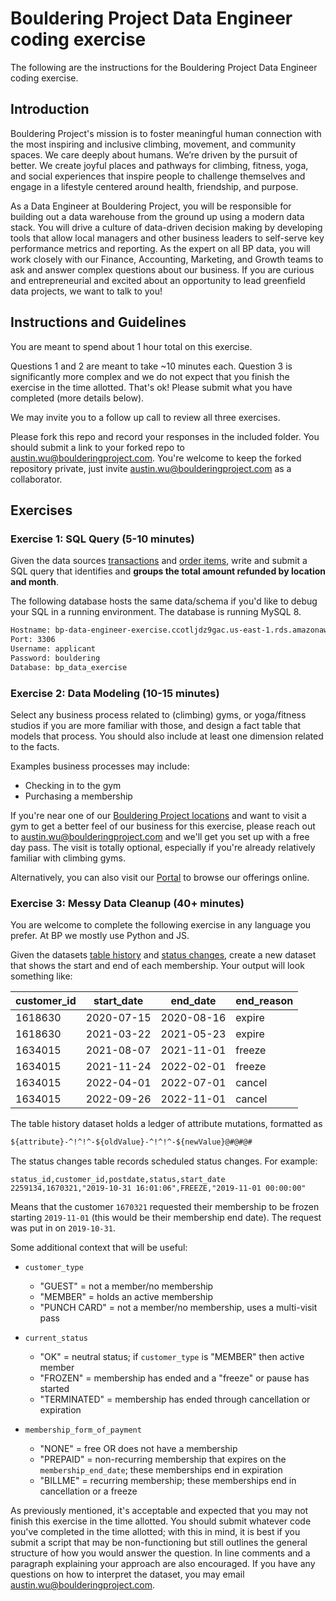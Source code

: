 # Bouldering Project Data Engineer coding exercise

The following are the instructions for the Bouldering Project Data Engineer coding exercise.

## Introduction

Bouldering Project's mission is to foster meaningful human connection with the most inspiring and inclusive climbing, movement, and community spaces. We care deeply about humans. We’re driven by the pursuit of better. We create joyful places and pathways for climbing, fitness, yoga, and social experiences that inspire people to challenge themselves and engage in a lifestyle centered around health, friendship, and purpose.

As a Data Engineer at Bouldering Project, you will be responsible for building out a data warehouse from the ground up using a modern data stack. You will drive a culture of data-driven decision making by developing tools that allow local managers and other business leaders to self-serve key performance metrics and reporting. As the expert on all BP data, you will work closely with our Finance, Accounting, Marketing, and Growth teams to ask and answer complex questions about our business. If you are curious and entrepreneurial and excited about an opportunity to lead greenfield data projects, we want to talk to you!

## Instructions and Guidelines

You are meant to spend about 1 hour total on this exercise.

Questions 1 and 2 are meant to take ~10 minutes each. Question 3 is significantly more complex and we do not expect that you finish the exercise in the time allotted. That's ok! Please submit what you have completed (more details below).

We may invite you to a follow up call to review all three exercises.

Please fork this repo and record your responses in the included folder. You should submit a link to your forked repo to austin.wu@boulderingproject.com. You're welcome to keep the forked repository private, just invite austin.wu@boulderingproject.com as a collaborator.

## Exercises

### Exercise 1: SQL Query (5-10 minutes)

Given the data sources [transactions](data-sources/transactions.csv) and [order items](data-sources/order-items.csv), write and submit a SQL query that identifies and **groups the total amount refunded by location and month**.

The following database hosts the same data/schema if you'd like to debug your SQL in a running environment. The database is running MySQL 8.

```txt
Hostname: bp-data-engineer-exercise.ccotljdz9gac.us-east-1.rds.amazonaws.com
Port: 3306
Username: applicant
Password: bouldering
Database: bp_data_exercise
```

### Exercise 2: Data Modeling (10-15 minutes)

Select any business process related to (climbing) gyms, or yoga/fitness studios if you are more familiar with those, and design a fact table that models that process. You should also include at least one dimension related to the facts.

Examples business processes may include:
- Checking in to the gym
- Purchasing a membership

If you're near one of our [Bouldering Project locations](https://boulderingproject.com/all-locations/) and want to visit a gym to get a better feel of our business for this exercise, please reach out to austin.wu@boulderingproject.com and we'll get you set up with a free day pass. The visit is totally optional, especially if you're already relatively familiar with climbing gyms.

Alternatively, you can also visit our [Portal](https://boulderingproject.portal.approach.app) to browse our offerings online.

### Exercise 3: Messy Data Cleanup (40+ minutes)

You are welcome to complete the following exercise in any language you prefer. At BP we mostly use Python and JS.

Given the datasets [table history](data-sources/table-history.csv) and [status changes](data-sources/status-changes.csv), create a new dataset that shows the start and end of each membership. Your output will look something like:

| customer_id | start_date | end_date | end_reason |
| --- | --- | --- | --- |
| 1618630 | 2020-07-15 | 2020-08-16 | expire |
| 1618630 | 2021-03-22 | 2021-05-23 | expire |
| 1634015 | 2021-08-07 | 2021-11-01 | freeze |
| 1634015 | 2021-11-24 | 2022-02-01 | freeze |
| 1634015 | 2022-04-01 | 2022-07-01 | cancel |
| 1634015 | 2022-09-26 | 2022-11-01 | cancel |

The table history dataset holds a ledger of attribute mutations, formatted as
```txt
${attribute}-^!^!^-${oldValue}-^!^!^-${newValue}@#@#@#
```

The status changes table records scheduled status changes. For example:
```csv
status_id,customer_id,postdate,status,start_date
2259134,1670321,"2019-10-31 16:01:06",FREEZE,"2019-11-01 00:00:00"
```
Means that the customer `1670321` requested their membership to be frozen starting `2019-11-01` (this would be their membership end date). The request was put in on `2019-10-31`.

Some additional context that will be useful:

- `customer_type`
    - "GUEST" = not a member/no membership
    - "MEMBER" = holds an active membership
    - "PUNCH CARD" = not a member/no membership, uses a multi-visit pass

- `current_status`
    - "OK" = neutral status; if `customer_type` is "MEMBER" then active member
    - "FROZEN" = membership has ended and a "freeze" or pause has started
    - "TERMINATED" = membership has ended through cancellation or expiration

- `membership_form_of_payment`
    - "NONE" = free OR does not have a membership
    - "PREPAID" = non-recurring membership that expires on the `membership_end_date`; these memberships end in expiration
    - "BILLME" = recurring membership; these memberships end in cancellation or a freeze

As previously mentioned, it's acceptable and expected that you may not finish this exercise in the time allotted. You should submit whatever code you've completed in the time allotted; with this in mind, it is best if you submit a script that may be non-functioning but still outlines the general structure of how you would answer the question. In line comments and a paragraph explaining your approach are also encouraged. If you have any questions on how to interpret the dataset, you may email austin.wu@boulderingproject.com.
